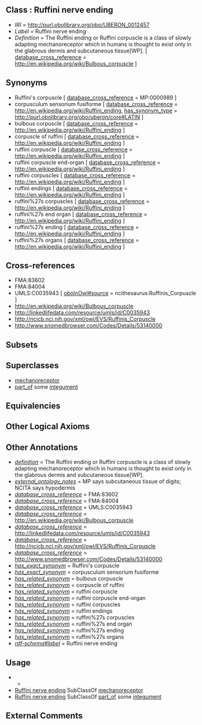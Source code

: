 
## Class : Ruffini nerve ending

 * *IRI* = http://purl.obolibrary.org/obo/UBERON_0012457
 * *Label* = Ruffini nerve ending
 * *Definition* = The Ruffini ending or Ruffini corpuscle is a class of slowly adapting mechanoreceptor which in humans is thought to exist only in the glabrous dermis and subcutaneous tissue[WP]. [ [database_cross_reference](../../ef/oboInOwl#hasDbXref.md) = http://en.wikipedia.org/wiki/Bulbous_corpuscle ]

## Synonyms

 * Ruffini's corpuscle [ [database_cross_reference](../../ef/oboInOwl#hasDbXref.md) = MP:0000989 ]
 * corpusculum sensorium fusiforme [ [database_cross_reference](../../ef/oboInOwl#hasDbXref.md) = http://en.wikipedia.org/wiki/Ruffini_ending, [has_synonym_type](../../pe/oboInOwl#hasSynonymType.md) = http://purl.obolibrary.org/obo/uberon/core#LATIN ]
 * bulbous corpuscle [ [database_cross_reference](../../ef/oboInOwl#hasDbXref.md) = http://en.wikipedia.org/wiki/Ruffini_ending ]
 * corpuscle of ruffini [ [database_cross_reference](../../ef/oboInOwl#hasDbXref.md) = http://en.wikipedia.org/wiki/Ruffini_ending ]
 * ruffini corpuscle [ [database_cross_reference](../../ef/oboInOwl#hasDbXref.md) = http://en.wikipedia.org/wiki/Ruffini_ending ]
 * ruffini corpuscle end-organ [ [database_cross_reference](../../ef/oboInOwl#hasDbXref.md) = http://en.wikipedia.org/wiki/Ruffini_ending ]
 * ruffini corpuscles [ [database_cross_reference](../../ef/oboInOwl#hasDbXref.md) = http://en.wikipedia.org/wiki/Ruffini_ending ]
 * ruffini endings [ [database_cross_reference](../../ef/oboInOwl#hasDbXref.md) = http://en.wikipedia.org/wiki/Ruffini_ending ]
 * ruffini%27s corpuscles [ [database_cross_reference](../../ef/oboInOwl#hasDbXref.md) = http://en.wikipedia.org/wiki/Ruffini_ending ]
 * ruffini%27s end organ [ [database_cross_reference](../../ef/oboInOwl#hasDbXref.md) = http://en.wikipedia.org/wiki/Ruffini_ending ]
 * ruffini%27s ending [ [database_cross_reference](../../ef/oboInOwl#hasDbXref.md) = http://en.wikipedia.org/wiki/Ruffini_ending ]
 * ruffini%27s organs [ [database_cross_reference](../../ef/oboInOwl#hasDbXref.md) = http://en.wikipedia.org/wiki/Ruffini_ending ]

## Cross-references

 * FMA:83602
 * FMA:84004
 * UMLS:C0035943 [ [oboInOwl#source](../../ce/oboInOwl#source.md) = ncithesaurus:Ruffinis_Corpuscle ]
 * http://en.wikipedia.org/wiki/Bulbous_corpuscle
 * http://linkedlifedata.com/resource/umls/id/C0035943
 * http://ncicb.nci.nih.gov/xml/owl/EVS/Ruffinis_Corpuscle
 * http://www.snomedbrowser.com/Codes/Details/53140000

## Subsets


## Superclasses

 * [mechanoreceptor](../../UBERON/49/UBERON_0012449.md)
 * [part_of](../../BFO/50/BFO_0000050.md) some [integument](../../UBERON/99/UBERON_0002199.md)

## Equivalencies


## Other Logical Axioms


## Other Annotations

 * *[definition](../../IAO/15/IAO_0000115.md)* = The Ruffini ending or Ruffini corpuscle is a class of slowly adapting mechanoreceptor which in humans is thought to exist only in the glabrous dermis and subcutaneous tissue[WP].
 * *[external_ontology_notes](../../UBPROP/12/UBPROP_0000012.md)* = MP says subcutaneous tissue of digits; NCITA says hypodermis
 * *[database_cross_reference](../../ef/oboInOwl#hasDbXref.md)* = FMA:83602
 * *[database_cross_reference](../../ef/oboInOwl#hasDbXref.md)* = FMA:84004
 * *[database_cross_reference](../../ef/oboInOwl#hasDbXref.md)* = UMLS:C0035943
 * *[database_cross_reference](../../ef/oboInOwl#hasDbXref.md)* = http://en.wikipedia.org/wiki/Bulbous_corpuscle
 * *[database_cross_reference](../../ef/oboInOwl#hasDbXref.md)* = http://linkedlifedata.com/resource/umls/id/C0035943
 * *[database_cross_reference](../../ef/oboInOwl#hasDbXref.md)* = http://ncicb.nci.nih.gov/xml/owl/EVS/Ruffinis_Corpuscle
 * *[database_cross_reference](../../ef/oboInOwl#hasDbXref.md)* = http://www.snomedbrowser.com/Codes/Details/53140000
 * *[has_exact_synonym](../../ym/oboInOwl#hasExactSynonym.md)* = Ruffini's corpuscle
 * *[has_exact_synonym](../../ym/oboInOwl#hasExactSynonym.md)* = corpusculum sensorium fusiforme
 * *[has_related_synonym](../../ym/oboInOwl#hasRelatedSynonym.md)* = bulbous corpuscle
 * *[has_related_synonym](../../ym/oboInOwl#hasRelatedSynonym.md)* = corpuscle of ruffini
 * *[has_related_synonym](../../ym/oboInOwl#hasRelatedSynonym.md)* = ruffini corpuscle
 * *[has_related_synonym](../../ym/oboInOwl#hasRelatedSynonym.md)* = ruffini corpuscle end-organ
 * *[has_related_synonym](../../ym/oboInOwl#hasRelatedSynonym.md)* = ruffini corpuscles
 * *[has_related_synonym](../../ym/oboInOwl#hasRelatedSynonym.md)* = ruffini endings
 * *[has_related_synonym](../../ym/oboInOwl#hasRelatedSynonym.md)* = ruffini%27s corpuscles
 * *[has_related_synonym](../../ym/oboInOwl#hasRelatedSynonym.md)* = ruffini%27s end organ
 * *[has_related_synonym](../../ym/oboInOwl#hasRelatedSynonym.md)* = ruffini%27s ending
 * *[has_related_synonym](../../ym/oboInOwl#hasRelatedSynonym.md)* = ruffini%27s organs
 * *[rdf-schema#label](../../el/rdf-schema#label.md)* = Ruffini nerve ending

## Usage

 * -
 * [Ruffini nerve ending](../../UBERON/57/UBERON_0012457.md) SubClassOf [mechanoreceptor](../../UBERON/49/UBERON_0012449.md)
 * [Ruffini nerve ending](../../UBERON/57/UBERON_0012457.md) SubClassOf [part_of](../../BFO/50/BFO_0000050.md) some [integument](../../UBERON/99/UBERON_0002199.md)

## External Comments

